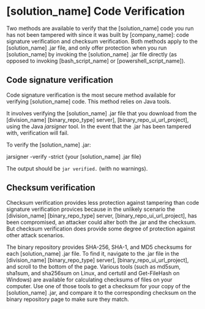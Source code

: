 # [solution_name] Code Verification

Two methods are available to verify that the [solution_name] code you run has not been tampered with since it was built by [company_name]:
code signature verification and checksum verification.
Both methods apply to the [solution_name] .jar file, and only offer protection when you run
[solution_name] by invoking the [solution_name] .jar file directly (as opposed to invoking [bash_script_name] or [powershell_script_name]).

## Code signature verification

Code signature verification is the most secure method available for verifying [solution_name] code. This method relies on Java tools.

It involves verifying the [solution_name] .jar file that you download from the
[division_name] [binary_repo_type] server], [binary_repo_ui_url_project],
using the Java *jarsigner* tool. In the event that the .jar has been tampered with, verification will fail.

To verify the [solution_name] .jar:

jarsigner -verify -strict {your [solution_name] .jar file}

The output should be `jar verified.` (with no warnings).

## Checksum verification

Checksum verification provides less protection against tampering than code signature verification provices because
in the unlikely scenario the
[division_name] [binary_repo_type] server, [binary_repo_ui_url_project],
has been compromised, an attacker could alter
both the .jar and the checksum. But checksum verification does provide some degree of protection
against other attack scenarios.

The binary repository provides SHA-256, SHA-1, and MD5 checksums for each [solution_name] .jar
file. To find it, navigate to the .jar file in the
[division_name] [binary_repo_type] server], [binary_repo_ui_url_project],
and scroll to the bottom of the page. Various tools (such as md5sum, sha1sum, and sha256sum on Linux, and certutil and Get-FileHash on Windows) are available for
calculating checksums of files on your computer. Use one of those tools to get a checksum for your copy of the [solution_name] .jar, and compare it
to the corresponding checksum on the binary repository page to make sure they match.

